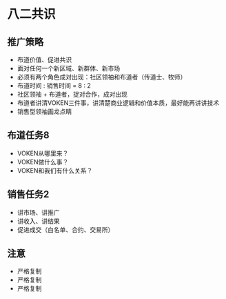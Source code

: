 # 八二共识


## 推广策略

-	布道价值、促进共识
-	面对任何一个新区域、新群体、新市场
-	必须有两个角色成对出现：社区领袖和布道者（传道士、牧师）
-	布道时间 : 销售时间 = 8 : 2
-	社区领袖 + 布道者，捉对合作，成对出现
-	布道者讲清VOKEN三件事，讲清楚商业逻辑和价值本质，最好能再讲讲技术
-	销售型领袖画龙点睛


## 布道任务8

-	VOKEN从哪里来？
-	VOKEN做什么事？
-	VOKEN和我们有什么关系？


## 销售任务2

-	讲市场、讲推广
-	讲收入、讲结果
-	促进成交（白名单、合约、交易所）


## 注意

-	严格复制
-	严格复制
-	严格复制
 
